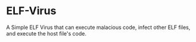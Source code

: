 # ELF-Virus
A Simple ELF Virus that can execute malacious code, infect other ELF files, and execute the host file's code. 
